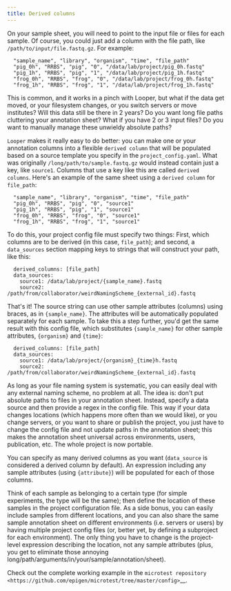 ```yaml
---
title: Derived columns
---
```


On your sample sheet, you will need to point to the input file or files for each sample. Of course, you could just add a column with the file path, like ``/path/to/input/file.fastq.gz``. For example:


```
  "sample_name", "library", "organism", "time", "file_path"
  "pig_0h", "RRBS", "pig", "0", "/data/lab/project/pig_0h.fastq"
  "pig_1h", "RRBS", "pig", "1", "/data/lab/project/pig_1h.fastq"
  "frog_0h", "RRBS", "frog", "0", "/data/lab/project/frog_0h.fastq"
  "frog_1h", "RRBS", "frog", "1", "/data/lab/project/frog_1h.fastq"
```

This is common, and it works in a pinch with Looper, but what if the data get moved, or your filesystem changes, or you switch servers or move institutes? Will this data still be there in 2 years? Do you want long file paths cluttering your annotation sheet? What if you have 2 or 3 input files? Do you want to manually manage these unwieldy absolute paths?


``Looper`` makes it really easy to do better: you can make one or your annotation columns into a flexible ``derived column`` that will be populated based on a source template you specify in the ``project_config.yaml``. What was originally ``/long/path/to/sample.fastq.gz`` would instead contain just a key, like ``source1``. Columns that use a key like this are called ``derived columns``. Here's an example of the same sheet using a ``derived column`` for ``file_path``:

```
  "sample_name", "library", "organism", "time", "file_path"
  "pig_0h", "RRBS", "pig", "0", "source1"
  "pig_1h", "RRBS", "pig", "1", "source1"
  "frog_0h", "RRBS", "frog", "0", "source1"
  "frog_1h", "RRBS", "frog", "1", "source1"
```

To do this, your project config file must specify two things: First, which columns are to be derived (in this case, ``file_path``); and second, a ``data_sources`` section mapping keys to strings that will construct your path, like this:


```
  derived_columns: [file_path]
  data_sources:
    source1: /data/lab/project/{sample_name}.fastq
    source2: /path/from/collaborator/weirdNamingScheme_{external_id}.fastq
```

That's it! The source string can use other sample attributes (columns) using braces, as in ``{sample_name}``. The attributes will be automatically populated separately for each sample. To take this a step further, you'd get the same result with this config file, which substitutes ``{sample_name}`` for other sample attributes, ``{organism}`` and ``{time}``:

```
  derived_columns: [file_path]
  data_sources:
    source1: /data/lab/project/{organism}_{time}h.fastq
    source2: /path/from/collaborator/weirdNamingScheme_{external_id}.fastq
```

As long as your file naming system is systematic, you can easily deal with any external naming scheme, no problem at all. The idea is: don't put absolute paths to files in your annotation sheet. Instead, specify a data source and then provide a regex in the config file. This way if your data changes locations (which happens more often than we would like), or you change servers, or you want to share or publish the project, you just have to change the config file and not update paths in the annotation sheet; this makes the annotation sheet universal across environments, users, publication, etc. The whole project is now portable.

You can specify as many derived columns as you want (``data_source`` is considered a derived column by default). An expression including any sample attributes (using ``{attribute}``) will be populated for each of those columns. 

Think of each sample as belonging to a certain type (for simple experiments, the type will be the same); then define the location of these samples in the project configuration file. As a side bonus, you can easily include samples from different locations, and you can also share the same sample annotation sheet on different environments (i.e. servers or users) by having multiple project config files (or, better yet, by defining a subproject for each environment). The only thing you have to change is the project-level expression describing the location, not any sample attributes (plus, you get to eliminate those annoying long/path/arguments/in/your/sample/annotation/sheet).

Check out the complete working example in the `microtest repository <https://github.com/epigen/microtest/tree/master/config>`__.
